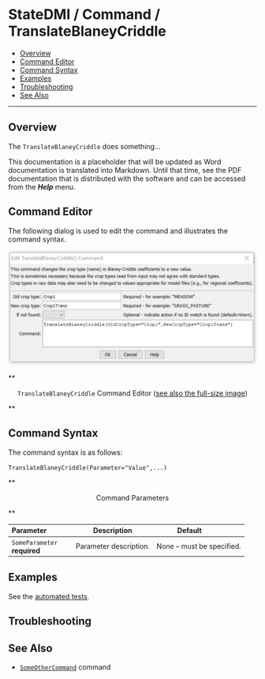 # StateDMI / Command / TranslateBlaneyCriddle #

* [Overview](#overview)
* [Command Editor](#command-editor)
* [Command Syntax](#command-syntax)
* [Examples](#examples)
* [Troubleshooting](#troubleshooting)
* [See Also](#see-also)

-------------------------

## Overview ##

The `TranslateBlaneyCriddle` does something...

This documentation is a placeholder that will be updated as Word documentation is translated into Markdown.
Until that time, see the PDF documentation that is distributed with the software and can be accessed
from the ***Help*** menu.

## Command Editor ##

The following dialog is used to edit the command and illustrates the command syntax.

![TranslateBlaneyCriddle](TranslateBlaneyCriddle.png)

**<p style="text-align: center;">
`TranslateBlaneyCriddle` Command Editor (<a href="../TranslateBlaneyCriddle.png">see also the full-size image</a>)
</p>**

## Command Syntax ##

The command syntax is as follows:

```text
TranslateBlaneyCriddle(Parameter="Value",...)
```
**<p style="text-align: center;">
Command Parameters
</p>**

| **Parameter**&nbsp;&nbsp;&nbsp;&nbsp;&nbsp;&nbsp;&nbsp;&nbsp;&nbsp;&nbsp;&nbsp;&nbsp; | **Description** | **Default**&nbsp;&nbsp;&nbsp;&nbsp;&nbsp;&nbsp;&nbsp;&nbsp;&nbsp;&nbsp; |
| --------------|-----------------|----------------- |
|`SomeParameter`<br>**required**|Parameter description.|None – must be specified.|

## Examples ##

See the [automated tests](https://github.com/OpenWaterFoundation/cdss-app-statedmi-main/tree/master/test/regression/commands/TranslateBlaneyCriddle).

## Troubleshooting ##

## See Also ##

* [`SomeOtherCommand`](../SomeOtherCommand/SomeOtherCommand) command
